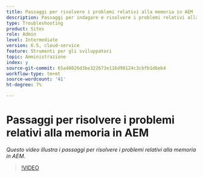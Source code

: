 ```yaml
---
title: Passaggi per risolvere i problemi relativi alla memoria in AEM
description: Passaggi per indagare e risolvere i problemi relativi alla memoria
type: Troubleshooting
product: Sites
role: Admin
level: Intermediate
version: 6.5, cloud-service
feature: Strumenti per gli sviluppatori
topic: Amministrazione
index: y
source-git-commit: 65a40826d3be322673e116d98124c3cbfb1d6eb4
workflow-type: tm+mt
source-wordcount: '41'
ht-degree: 7%

---
```


# Passaggi per risolvere i problemi relativi alla memoria in AEM

*Questo video illustra i passaggi per risolvere i problemi relativi alla memoria in AEM.*

>[!VIDEO](https://video.tv.adobe.com/v/335473?quality=9&learn=on)